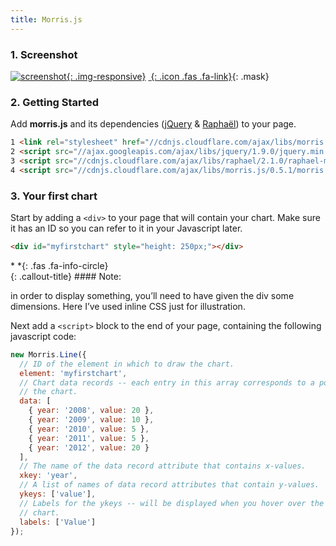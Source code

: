 ```yaml
---
title: Morris.js
---
```


### 1. Screenshot

<div class="screenshot-holder">

[![screenshot](assets/images/demo/appkit-chart-flot.jpg){: .img-responsive}](https://wrapbootstrap.com/theme/admin-appkit-admin-theme-angularjs-WB051SCJ1?ref=3wm)
[*&nbsp;*{: .icon .fas .fa-link}](https://wrapbootstrap.com/theme/admin-appkit-admin-theme-angularjs-WB051SCJ1?ref=3wm){: .mask}

</div>


### 2. Getting Started

Add **morris.js** and its dependencies ([jQuery](#) & [Raphaël](#)) to your page.

```html
1 <link rel="stylesheet" href="//cdnjs.cloudflare.com/ajax/libs/morris.js/0.5.1/morris.css">
2 <script src="//ajax.googleapis.com/ajax/libs/jquery/1.9.0/jquery.min.js"></script>
3 <script src="//cdnjs.cloudflare.com/ajax/libs/raphael/2.1.0/raphael-min.js"></script>
4 <script src="//cdnjs.cloudflare.com/ajax/libs/morris.js/0.5.1/morris.min.js"></script>
```


### 3. Your first chart

Start by adding a `<div>` to your page that will contain your chart. Make sure it has an ID so you can refer to it in your Javascript later.

```html
<div id="myfirstchart" style="height: 250px;"></div>
```

<div class="callout-block callout-info"><div class="icon-holder">*&nbsp;*{: .fas .fa-info-circle}
</div><div class="content">
{: .callout-title}
#### Note:

in order to display something, you’ll need to have given the div some dimensions.
Here I’ve used inline CSS just for illustration.

</div></div>

Next add a `<script>` block to the end of your page, containing the following javascript code:

```javascript
new Morris.Line({
  // ID of the element in which to draw the chart.
  element: 'myfirstchart',
  // Chart data records -- each entry in this array corresponds to a point on
  // the chart.
  data: [
    { year: '2008', value: 20 },
    { year: '2009', value: 10 },
    { year: '2010', value: 5 },
    { year: '2011', value: 5 },
    { year: '2012', value: 20 }
  ],
  // The name of the data record attribute that contains x-values.
  xkey: 'year',
  // A list of names of data record attributes that contain y-values.
  ykeys: ['value'],
  // Labels for the ykeys -- will be displayed when you hover over the
  // chart.
  labels: ['Value']
});
```
